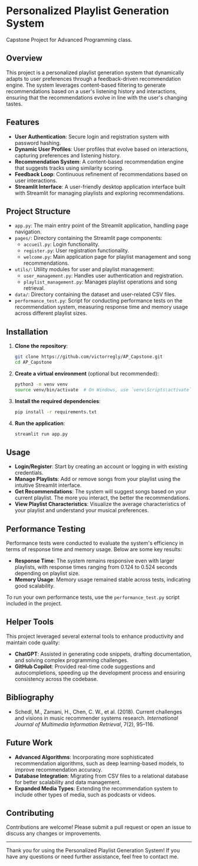 # Personalized Playlist Generation System
Capstone Project for Advanced Programming class.

## Overview

This project is a personalized playlist generation system that dynamically adapts to user preferences through a feedback-driven recommendation engine. The system leverages content-based filtering to generate recommendations based on a user's listening history and interactions, ensuring that the recommendations evolve in line with the user's changing tastes.

## Features

- **User Authentication**: Secure login and registration system with password hashing.
- **Dynamic User Profiles**: User profiles that evolve based on interactions, capturing preferences and listening history.
- **Recommendation System**: A content-based recommendation engine that suggests tracks using similarity scoring.
- **Feedback Loop**: Continuous refinement of recommendations based on user interactions.
- **Streamlit Interface**: A user-friendly desktop application interface built with Streamlit for managing playlists and exploring recommendations.

## Project Structure

- `app.py`: The main entry point of the Streamlit application, handling page navigation.
- `pages/`: Directory containing the Streamlit page components:
  - `accueil.py`: Login functionality.
  - `register.py`: User registration functionality.
  - `welcome.py`: Main application page for playlist management and song recommendations.
- `utils/`: Utility modules for user and playlist management:
  - `user_management.py`: Handles user authentication and registration.
  - `playlist_management.py`: Manages playlist operations and song retrieval.
- `data/`: Directory containing the dataset and user-related CSV files.
- `performance_test.py`: Script for conducting performance tests on the recommendation system, measuring response time and memory usage across different playlist sizes.

## Installation

1. **Clone the repository**:
    ```bash
    git clone https://github.com/victorregly/AP_Capstone.git
    cd AP_Capstone
    ```

2. **Create a virtual environment** (optional but recommended):
    ```bash
    python3 -m venv venv
    source venv/bin/activate  # On Windows, use `venv\Scripts\activate`
    ```

3. **Install the required dependencies**:
    ```bash
    pip install -r requirements.txt
    ```

4. **Run the application**:
    ```bash
    streamlit run app.py
    ```

## Usage

- **Login/Register**: Start by creating an account or logging in with existing credentials.
- **Manage Playlists**: Add or remove songs from your playlist using the intuitive Streamlit interface.
- **Get Recommendations**: The system will suggest songs based on your current playlist. The more you interact, the better the recommendations.
- **View Playlist Characteristics**: Visualize the average characteristics of your playlist and understand your musical preferences.

## Performance Testing

Performance tests were conducted to evaluate the system's efficiency in terms of response time and memory usage. Below are some key results:

- **Response Time**: The system remains responsive even with larger playlists, with response times ranging from 0.124 to 0.524 seconds depending on playlist size.
- **Memory Usage**: Memory usage remained stable across tests, indicating good scalability.

To run your own performance tests, use the `performance_test.py` script included in the project.

## Helper Tools

This project leveraged several external tools to enhance productivity and maintain code quality:

- **ChatGPT**: Assisted in generating code snippets, drafting documentation, and solving complex programming challenges.
- **GitHub Copilot**: Provided real-time code suggestions and autocompletions, speeding up the development process and ensuring consistency across the codebase.

## Bibliography

- Schedl, M., Zamani, H., Chen, C. W., et al. (2018). Current challenges and visions in music recommender systems research. _International Journal of Multimedia Information Retrieval_, 7(2), 95–116.

## Future Work

- **Advanced Algorithms**: Incorporating more sophisticated recommendation algorithms, such as deep learning-based models, to improve recommendation accuracy.
- **Database Integration**: Migrating from CSV files to a relational database for better scalability and data management.
- **Expanded Media Types**: Extending the recommendation system to include other types of media, such as podcasts or videos.


## Contributing

Contributions are welcome! Please submit a pull request or open an issue to discuss any changes or improvements.

---

Thank you for using the Personalized Playlist Generation System! If you have any questions or need further assistance, feel free to contact me.
